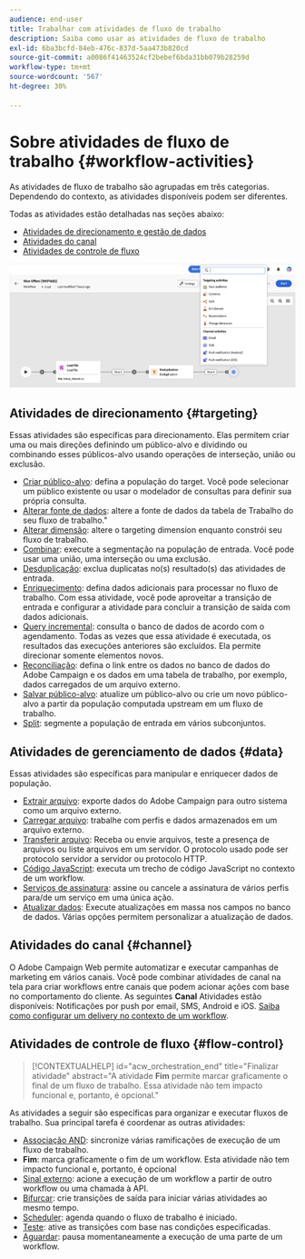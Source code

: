 ```yaml
---
audience: end-user
title: Trabalhar com atividades de fluxo de trabalho
description: Saiba como usar as atividades de fluxo de trabalho
exl-id: 6ba3bcfd-84eb-476c-837d-5aa473b820cd
source-git-commit: a0086f41463524cf2bebef6bda31bb079b28259d
workflow-type: tm+mt
source-wordcount: '567'
ht-degree: 30%

---
```



# Sobre atividades de fluxo de trabalho {#workflow-activities}

As atividades de fluxo de trabalho são agrupadas em três categorias. Dependendo do contexto, as atividades disponíveis podem ser diferentes.

Todas as atividades estão detalhadas nas seções abaixo:

* [Atividades de direcionamento e gestão de dados](#targeting)
* [Atividades do canal](#channel)
* [Atividades de controle de fluxo](#flow-control)

![](../assets/workflow-activities.png)

## Atividades de direcionamento {#targeting}

Essas atividades são específicas para direcionamento. Elas permitem criar uma ou mais direções definindo um público-alvo e dividindo ou combinando esses públicos-alvo usando operações de interseção, união ou exclusão.

* [Criar público-alvo](build-audience.md): defina a população do target. Você pode selecionar um público existente ou usar o modelador de consultas para definir sua própria consulta.
* [Alterar fonte de dados](change-data-source.md): altere a fonte de dados da tabela de Trabalho do seu fluxo de trabalho.&quot;
* [Alterar dimensão](change-dimension.md): altere o targeting dimension enquanto constrói seu fluxo de trabalho.
* [Combinar](combine.md): execute a segmentação na população de entrada. Você pode usar uma união, uma interseção ou uma exclusão.
* [Desduplicação](deduplication.md): exclua duplicatas no(s) resultado(s) das atividades de entrada.
* [Enriquecimento](enrichment.md): defina dados adicionais para processar no fluxo de trabalho. Com essa atividade, você pode aproveitar a transição de entrada e configurar a atividade para concluir a transição de saída com dados adicionais.
* [Query incremental](incremental-query.md): consulta o banco de dados de acordo com o agendamento. Todas as vezes que essa atividade é executada, os resultados das execuções anteriores são excluídos. Ela permite direcionar somente elementos novos.
* [Reconciliação](reconciliation.md): defina o link entre os dados no banco de dados do Adobe Campaign e os dados em uma tabela de trabalho, por exemplo, dados carregados de um arquivo externo.
* [Salvar público-alvo](save-audience.md): atualize um público-alvo ou crie um novo público-alvo a partir da população computada upstream em um fluxo de trabalho.
* [Split](split.md): segmente a população de entrada em vários subconjuntos.

## Atividades de gerenciamento de dados {#data}

Essas atividades são específicas para manipular e enriquecer dados de população.

* [Extrair arquivo](extract-file.md): exporte dados do Adobe Campaign para outro sistema como um arquivo externo.
* [Carregar arquivo](load-file.md): trabalhe com perfis e dados armazenados em um arquivo externo.
* [Transferir arquivo](transfer-file.md): Receba ou envie arquivos, teste a presença de arquivos ou liste arquivos em um servidor. O protocolo usado pode ser protocolo servidor a servidor ou protocolo HTTP.
* [Código JavaScript](javascript-code.md): executa um trecho de código JavaScript no contexto de um workflow.
* [Serviços de assinatura](subscription-services.md): assine ou cancele a assinatura de vários perfis para/de um serviço em uma única ação.
* [Atualizar dados](update-data.md): Execute atualizações em massa nos campos no banco de dados. Várias opções permitem personalizar a atualização de dados.

## Atividades do canal {#channel}

O Adobe Campaign Web permite automatizar e executar campanhas de marketing em vários canais. Você pode combinar atividades de canal na tela para criar workflows entre canais que podem acionar ações com base no comportamento do cliente. As seguintes **Canal** Atividades estão disponíveis: Notificações por push por email, SMS, Android e iOS. [Saiba como configurar um delivery no contexto de um workflow](channels.md).

## Atividades de controle de fluxo {#flow-control}

>[!CONTEXTUALHELP]
>id="acw_orchestration_end"
>title="Finalizar atividade"
>abstract="A atividade **Fim** permite marcar graficamente o final de um fluxo de trabalho. Essa atividade não tem impacto funcional e, portanto, é opcional."

As atividades a seguir são específicas para organizar e executar fluxos de trabalho. Sua principal tarefa é coordenar as outras atividades:

* [Associação AND](and-join.md): sincronize várias ramificações de execução de um fluxo de trabalho.
* **Fim**: marca graficamente o fim de um workflow. Esta atividade não tem impacto funcional e, portanto, é opcional
* [Sinal externo](external-signal.md): acione a execução de um workflow a partir de outro workflow ou uma chamada à API.
* [Bifurcar](fork.md): crie transições de saída para iniciar várias atividades ao mesmo tempo.
* [Scheduler](scheduler.md): agenda quando o fluxo de trabalho é iniciado.
* [Teste](test.md): ative as transições com base nas condições especificadas.
* [Aguardar](wait.md): pausa momentaneamente a execução de uma parte de um workflow.
